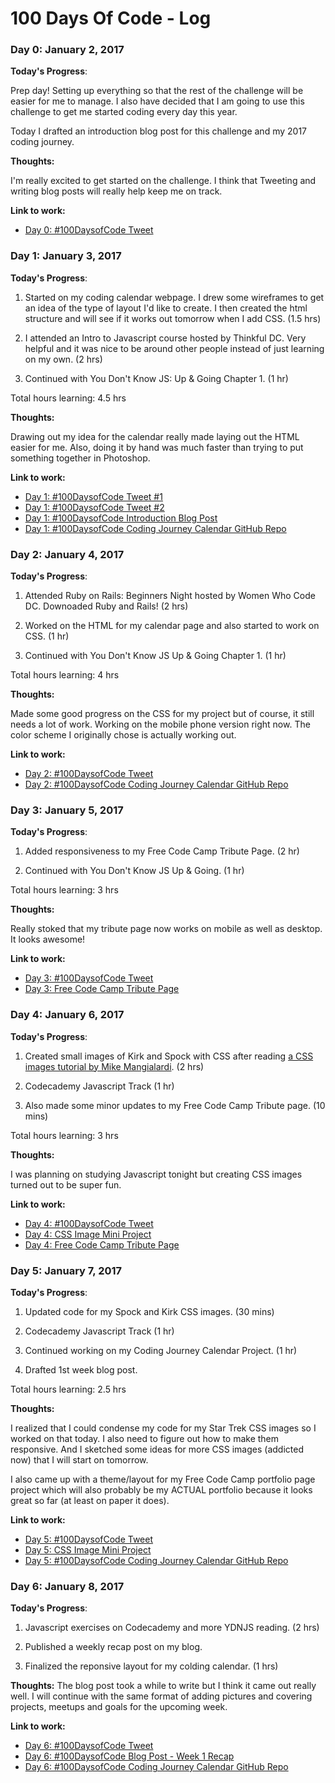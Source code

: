 # 100 Days Of Code - Log

### Day 0: January 2, 2017 

**Today's Progress**: 

Prep day! Setting up everything so that the rest of the challenge will be easier for me to manage. I also have decided that I am going to use this challenge to get me started coding every day this year. 

Today I drafted an introduction blog post for this challenge and my 2017 coding journey. 

**Thoughts:** 

I'm really excited to get started on the challenge. I think that Tweeting and writing blog posts will really help keep me on track.

**Link to work:** 

* [Day 0: #100DaysofCode Tweet](https://twitter.com/musicalwebdev/status/816109258823651328)

### Day 1: January 3, 2017 

**Today's Progress**: 

1. Started on my coding calendar webpage. I drew some wireframes to get an idea of the type of layout I'd like to create. I then created the html structure and will see if it works out tomorrow when I add CSS. (1.5 hrs)

2. I attended an Intro to Javascript course hosted by Thinkful DC. Very helpful and it was nice to be around other people instead of just learning on my own. (2 hrs)

3. Continued with You Don't Know JS: Up & Going Chapter 1. (1 hr)

Total hours learning: 4.5 hrs

**Thoughts:** 

Drawing out my idea for the calendar really made laying out the HTML easier for me. Also, doing it by hand was much faster than trying to put something together in Photoshop. 

**Link to work:** 

* [Day 1: #100DaysofCode Tweet #1](https://twitter.com/musicalwebdev/status/816298369366818817)
* [Day 1: #100DaysofCode Tweet #2](https://twitter.com/musicalwebdev/status/816478256576729089)
* [Day 1: #100DaysofCode Introduction Blog Post](https://medium.com/@brittanyrw/my-2017-coding-journey-100daysofcode-30a55222aa9a#.d3arfg5nq)
* [Day 1: #100DaysofCode Coding Journey Calendar GitHub Repo](https://github.com/brittanyrw/coding-journey-calendar)

### Day 2: January 4, 2017 

**Today's Progress**: 

1. Attended Ruby on Rails: Beginners Night hosted by Women Who Code DC. Downoaded Ruby and Rails! (2 hrs)

2. Worked on the HTML for my calendar page and also started to work on CSS. (1 hr)

3. Continued with You Don't Know JS Up & Going Chapter 1. (1 hr)

Total hours learning: 4 hrs

**Thoughts:** 

Made some good progress on the CSS for my project but of course, it still needs a lot of work. Working on the mobile phone version right now. The color scheme I originally chose is actually working out. 

**Link to work:** 

* [Day 2: #100DaysofCode Tweet](https://twitter.com/musicalwebdev/status/816853513674362881)
* [Day 2: #100DaysofCode Coding Journey Calendar GitHub Repo](https://github.com/brittanyrw/coding-journey-calendar)


### Day 3: January 5, 2017 

**Today's Progress**: 

1. Added responsiveness to my Free Code Camp Tribute Page. (2 hr)

2. Continued with You Don't Know JS Up & Going. (1 hr)

Total hours learning: 3 hrs

**Thoughts:** 

Really stoked that my tribute page now works on mobile as well as desktop. It looks awesome!

**Link to work:** 

* [Day 3: #100DaysofCode Tweet](https://twitter.com/musicalwebdev/status/817191625470447616)
* [Day 3: Free Code Camp Tribute Page](https://brittanyrw.github.io/free-code-camp-tribute-page-v2/)


### Day 4: January 6, 2017 

**Today's Progress**: 

1. Created small images of Kirk and Spock with CSS after reading [a CSS images tutorial by Mike Mangialardi](http://codepen.io/mikemang/post/a-beginner-s-guide-to-pure-css-images). (2 hrs)

2. Codecademy Javascript Track (1 hr)

3. Also made some minor updates to my Free Code Camp Tribute page. (10 mins)

Total hours learning: 3 hrs

**Thoughts:** 

I was planning on studying Javascript tonight but creating CSS images turned out to be super fun. 

**Link to work:** 

* [Day 4: #100DaysofCode Tweet](https://twitter.com/musicalwebdev/status/817557364735930372)
* [Day 4: CSS Image Mini Project](http://codepen.io/trekkiegirl/full/vgOeNP/)
* [Day 4: Free Code Camp Tribute Page](https://brittanyrw.github.io/free-code-camp-tribute-page-v2/)

### Day 5: January 7, 2017 

**Today's Progress**: 

1. Updated code for my Spock and Kirk CSS images. (30 mins)

2. Codecademy Javascript Track (1 hr)

3. Continued working on my Coding Journey Calendar Project. (1 hr)

4. Drafted 1st week blog post.

Total hours learning: 2.5 hrs

**Thoughts:** 

I realized that I could condense my code for my Star Trek CSS images so I worked on that today. I also need to figure out how to make them responsive. And I sketched some ideas for more CSS images (addicted now) that I will start on tomorrow. 

I also came up with a theme/layout for my Free Code Camp portfolio page project which will also probably be my ACTUAL portfolio because it looks great so far (at least on paper it does).

**Link to work:** 

* [Day 5: #100DaysofCode Tweet](https://twitter.com/musicalwebdev/status/817920416865980417)
* [Day 5: CSS Image Mini Project](http://codepen.io/trekkiegirl/full/vgOeNP/)
* [Day 5: #100DaysofCode Coding Journey Calendar GitHub Repo](https://github.com/brittanyrw/coding-journey-calendar)

### Day 6: January 8, 2017

**Today's Progress**:

1. Javascript exercises on Codecademy and more YDNJS reading. (2 hrs)

2. Published a weekly recap post on my blog.

3. Finalized the reponsive layout for my colding calendar. (1 hrs)

**Thoughts:**
The blog post took a while to write but I think it came out really well. I will continue with the same format of adding pictures and covering projects, meetups and goals for the upcoming week.

**Link to work:**

* [Day 6: #100DaysofCode Tweet](https://twitter.com/musicalwebdev/status/818262705803034625)
* [Day 6: #100DaysofCode Blog Post - Week 1 Recap](https://medium.com/@brittanyrw/100-days-of-code-2017-week-1-recap-74a1bff5fc65#.dwqb0tfjd)
* [Day 6: #100DaysofCode Coding Journey Calendar GitHub Repo](https://github.com/brittanyrw/coding-journey-calendar)
